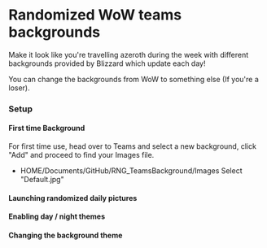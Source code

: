 # Randomized WoW teams backgrounds
Make it look like you're travelling azeroth during the week with different backgrounds provided by Blizzard which update each day!

You can change the backgrounds from WoW to something else (If you're a loser).

### Setup
#### First time Background
For first time use, head over to Teams and select a new background, click "Add" and proceed to find your Images file.
 - HOME/Documents/GitHub/RNG_TeamsBackground/Images
Select "Default.jpg"

#### Launching randomized daily pictures

#### Enabling day / night themes


#### Changing the background theme